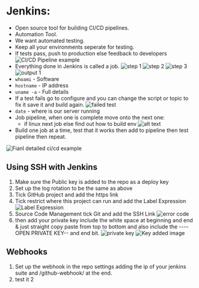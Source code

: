 # Jenkins:

- Open source tool for building CI/CD pipelines.
- Automation Tool.
- We want automated testing.
- Keep all your environments seperate for testing.
- If tests pass, push to production else feedback to developers
![CI/CD Pipeline example](images/ci_cd_pipeline_example.png)
- Everything done in Jenkins is called a job.
![step 1](images/job_1.png)
![step 2](images/job_2.png)
![step 3](images/job_3.png)
![output 1](images/output_1.png)
- `whoami` - Software
- `hostname` - IP address
- `uname -a`  - Full details
- If a test fails go to configure and you can change the script or topic to fix it save it and build again.
   ![failed test](<images/failed test.png>)
- `date` - where is our server running
- Job pipeline, when one is complete move onto the next one:
    - if linux next job else find out how to build env
    ![alt text](images/add_to_pipeline.png)
- Build one job at a time, test that it works then add to pipeline then test pipeline then repeat.

![Fianl detailed ci/cd example](images/ci-cd-final-details.png)

## Using SSH with Jenkins
1. Make sure the Public key is added to the repo as a deploy key
2. Set up the log rotation to be the same as above
3. Tick GitHub project and add the https link
4. Tick restrict where this project can run and add the Label Expression
    ![Label Expression](images/office365Connector.png)
5. Source Code Management tick Git and add the SSH Link 
    ![error code](images/initial_error.png)
6. then add your private key include the white space at beginning and end & just straight copy paste from top to bottom and also include the ----OPEN PRIVATE KEY-- and end bit.
    ![private key](images/add_private_ssh.png)
    ![Key added image](images/once_key_added.png)


## Webhooks
1.  Set up the webhook in the repo settings adding the ip of your jenkins suite and /github-webhook/ at the end.
2.  test it 2